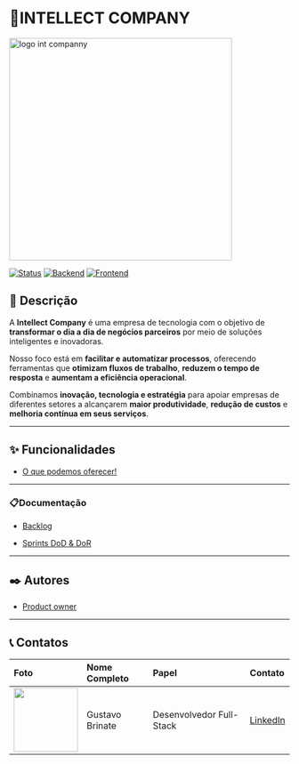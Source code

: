 # 🤖INTELLECT COMPANY
<img width="400" height="400" alt="logo int companny" src="https://github.com/user-attachments/assets/8a96ba9b-61a9-4de9-82ff-a07398616811" />

[![Status](https://img.shields.io/badge/status-em_desenvolvimento-yellowgreen.svg)](https://shields.io/) [![Backend](https://img.shields.io/badge/Backend-ASP.NET%20Core%208-blueviolet.svg)](https://shields.io/) [![Frontend](https://img.shields.io/badge/Frontend-Desktop%20%7C%20Web%20%7C%20Mobile-orange.svg)](https://shields.io/)


## 📌 Descrição
A **Intellect Company** é uma empresa de tecnologia com o objetivo de **transformar o dia a dia de negócios parceiros** por meio de soluções inteligentes e inovadoras.

Nosso foco está em **facilitar e automatizar processos**, oferecendo ferramentas que **otimizam fluxos de trabalho**, **reduzem o tempo de resposta** e **aumentam a eficiência operacional**.

Combinamos **inovação, tecnologia e estratégia** para apoiar empresas de diferentes setores a alcançarem **maior produtividade**, **redução de custos** e **melhoria contínua em seus serviços**.

---

## ✨ Funcionalidades
- [O que podemos oferecer!](https://github.com/brinatex/-INTELLECT-COMPANY/blob/main/funcionalidades.md)  
--------------------------------------------------------------------------------------------------------------


### 📋Documentação
- [Backlog](https://github.com/brinatex/-INTELLECT-COMPANY/blob/main/backlog.md)  

- [Sprints DoD & DoR](https://github.com/brinatex/-INTELLECT-COMPANY/blob/main/Sprint.md)
----------------------------------------------------------------------------------------------------------------------

## ✒️ Autores
- [Product owner](https://github.com/brinatex/-INTELLECT-COMPANY/blob/main/Desenvolvedores.md)
-----------------------------------------------------------------------------------------------------------------------
## 📞 Contatos 
| Foto | Nome Completo | Papel | Contato |
| :--- | :--- | :--- | :--- |
| <img src="https://avatars.githubusercontent.com/u/101799753?v=4" width=115> | Gustavo Brinate| Desenvolvedor Full-Stack | [LinkedIn](https://www.linkedin.com/in/gustavobrinate/) |
  

